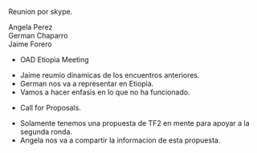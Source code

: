Reunion por skype.  

Angela Perez  
German Chaparro  
Jaime Forero  

* OAD Etiopia Meeting
 - Jaime reumio dinamicas de los encuentros anteriores. 
 - German nos va a representar en Etiopia. 
 - Vamos a hacer enfasis en lo que no ha funcionado.
 
* Call for Proposals.
 - Solamente tenemos una propuesta de TF2 en mente para apoyar a la segunda ronda.
 - Angela nos va a compartir la informacion de esta propuesta.
